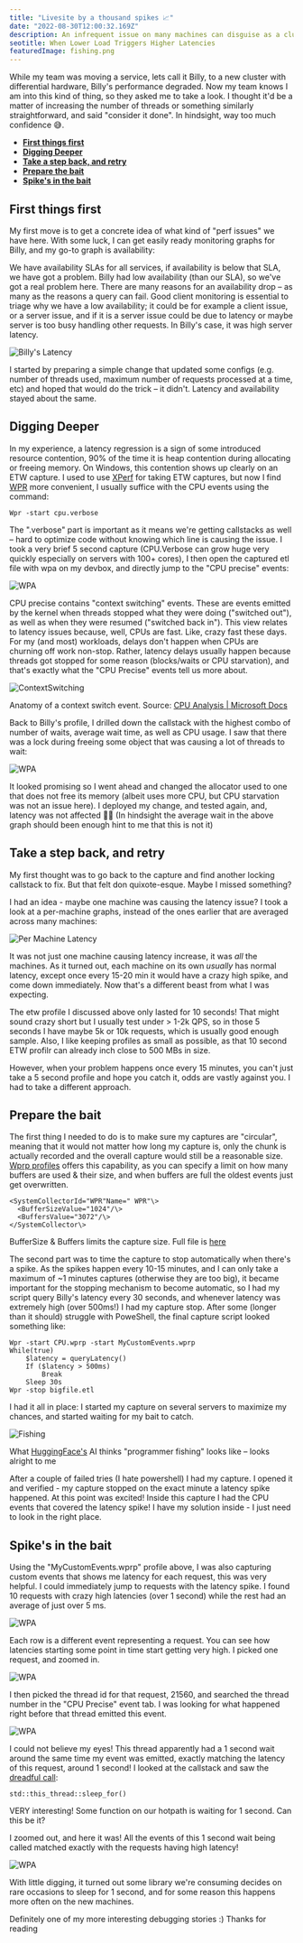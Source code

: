 ```yaml
---
title: "Livesite by a thousand spikes 📈"
date: "2022-08-30T12:00:32.169Z"
description: An infrequent issue on many machines can disguise as a cluster-wide issue.
seotitle: When Lower Load Triggers Higher Latencies
featuredImage: fishing.png
---
```


While my team was moving a service, lets call it Billy, to a new cluster with differential hardware, Billy's performance degraded. Now my team knows I am into this kind of thing, so they asked me to take a look. I thought it'd be a matter of increasing the number of threads or something similarly straightforward, and said "consider it done". In hindsight, way too much confidence 😅.

- [**First things first**](#first-things-first)
- [**Digging Deeper**](#digging-deeper)
- [**Take a step back, and retry**](#take-a-step-back-and-retry)
- [**Prepare the bait**](#prepare-the-bait)
- [**Spike's in the bait**](#spikes-in-the-bait)

## **First things first**

My first move is to get a concrete idea of what kind of "perf issues" we have here. With some luck, I can get easily ready monitoring graphs for Billy, and my go-to graph is availability:

We have availability SLAs for all services, if availability is below that SLA, we have got a problem. Billy had low availability (than our SLA), so we've got a real problem here. There are many reasons for an availability drop – as many as the reasons a query can fail. Good client monitoring is essential to triage why we have a low availability; it could be for example a client issue, or a server issue, and if it is a server issue could be due to latency or maybe server is too busy handling other requests. In Billy's case, it was high server latency.

![Billy's Latency](BillyLatency.png) 

I started by preparing a simple change that updated some configs (e.g. number of threads used, maximum number of requests processed at a time, etc) and hoped that would do the trick – it didn't. Latency and availability stayed about the same.

## **Digging Deeper**

In my experience, a latency regression is a sign of some introduced resource contention, 90% of the time it is heap contention during allocating or freeing memory. On Windows, this contention shows up clearly on an ETW capture. I used to use [XPerf]() for taking ETW captures, but now I find [WPR]() more convenient, I usually suffice with the CPU events using the command:

```
Wpr -start cpu.verbose
```

The ".verbose" part is important as it means we're getting callstacks as well – hard to optimize code without knowing which line is causing the issue. I took a very brief 5 second capture (CPU.Verbose can grow huge very quickly especially on servers with 100+ cores), I then open the captured etl file with wpa on my devbox, and directly jump to the "CPU precise" events:

![WPA](wpa1.png)

CPU precise contains "context switching" events. These are events emitted by the kernel when threads stopped what they were doing ("switched out"), as well as when they were resumed ("switched back in"). This view relates to latency issues because, well, CPUs are fast. Like, crazy fast these days. For my (and most) workloads, delays don't happen when CPUs are churning off work non-stop. Rather, latency delays usually happen because threads got stopped for some reason (blocks/waits or CPU starvation), and that's exactly what the "CPU Precise" events tell us more about.

![ContextSwitching](context_switch.jpg)

Anatomy of a context switch event. Source: [CPU Analysis | Microsoft Docs](https://docs.microsoft.com/en-us/windows-hardware/test/wpt/cpu-analysis)

Back to Billy's profile, I drilled down the callstack with the highest combo of number of waits, average wait time, as well as CPU usage. I saw that there was a lock during freeing some object that was causing a lot of threads to wait:

![WPA](wpa2.png)

It looked promising so I went ahead and changed the allocator used to one that does not free its memory (albeit uses more CPU, but CPU starvation was not an issue here). I deployed my change, and tested again, and, latency was not affected 🤷‍♂️ (In hindsight the average wait in the above graph should been enough hint to me that this is not it)

## **Take a step back, and retry**

My first thought was to go back to the capture and find another locking callstack to fix. But that felt don quixote-esque. Maybe I missed something?

I had an idea - maybe one machine was causing the latency issue? I took a look at a per-machine graphs, instead of the ones earlier that are averaged across many machines:

![Per Machine Latency](per_machine_latency.png)

It was not just one machine causing latency increase, it was _all_ the machines. As it turned out, each machine on its own _usually_ has normal latency, except once every 15-20 min it would have a crazy high spike, and come down immediately. Now that's a different beast from what I was expecting.

The etw profile I discussed above only lasted for 10 seconds! That might sound crazy short but I usually test under \> 1-2k QPS, so in those 5 seconds I have maybe 5k or 10k requests, which is usually good enough sample. Also, I like keeping profiles as small as possible, as that 10 second ETW profilr can already inch close to 500 MBs in size.

However, when your problem happens once every 15 minutes, you can't just take a 5 second profile and hope you catch it, odds are vastly against you. I had to take a different approach.

## **Prepare the bait**

The first thing I needed to do is to make sure my captures are "circular", meaning that it would not matter how long my capture is, only the chunk is actually recorded and the overall capture would still be a reasonable size. [Wprp profiles](https://docs.microsoft.com/en-us/windows-hardware/test/wpt/authoring-recording-profiles) offers this capability, as you can specify a limit on how many buffers are used & their size, and when buffers are full the oldest events just get overwritten.

```
<SystemCollectorId="WPR"Name=" WPR"\>
  <BufferSizeValue="1024"/\>
  <BuffersValue="3072"/\>
</SystemCollector\>
```

BufferSize & Buffers limits the capture size. Full file is [here](github)

The second part was to time the capture to stop automatically when there's a spike. As the spikes happen every 10-15 minutes, and I can only take a maximum of ~1 minutes captures (otherwise they are too big), it became important for the stopping mechanism to become automatic, so I had my script query Billy's latency every 30 seconds, and whenever latency was extremely high (over 500ms!) I had my capture stop. After some (longer than it should) struggle with PoweShell, the final capture script looked something like:

```
Wpr -start CPU.wprp -start MyCustomEvents.wprp
While(true)
    $latency = queryLatency()
    If ($latency > 500ms)
        Break
    Sleep 30s
Wpr -stop bigfile.etl
```

I had it all in place: I started my capture on several servers to maximize my chances, and started waiting for my bait to catch.

![Fishing](fishing.png)

What [HuggingFace's](https://huggingface.co/) AI thinks "programmer fishing" looks like – looks alright to me

After a couple of failed tries (I hate powershell) I had my capture. I opened it and verified - my capture stopped on the exact minute a latency spike happened. At this point was excited! Inside this capture I had the CPU events that covered the latency spike! I have my solution inside - I just need to look in the right place.

## **Spike's in the bait**

Using the "MyCustomEvents.wprp" profile above, I was also capturing custom events that shows me latency for each request, this was very helpful. I could immediately jump to requests with the latency spike. I found 10 requests with crazy high latencies (over 1 second) while the rest had an average of just over 5 ms.

![WPA](wpa3.png)

Each row is a different event representing a request. You can see how latencies starting some point in time start getting very high. I picked one request, and zoomed in.

![WPA](wpa4.png)

I then picked the thread id for that request, 21560, and searched the thread number in the "CPU Precise" event tab. I was looking for what happened right before that thread emitted this event.

![WPA](wpa5.png)

I could not believe my eyes! This thread apparently had a 1 second wait around the same time my event was emitted, exactly matching the latency of this request, around 1 second! I looked at the callstack and saw the [dreadful call](https://en.cppreference.com/w/cpp/thread/sleep_for):

```
std::this_thread::sleep_for()
```

VERY interesting! Some function on our hotpath is waiting for 1 second. Can this be it?

I zoomed out, and here it was! All the events of this 1 second wait being called matched exactly with the requests having high latency!

![WPA](wpa6.png)

With little digging, it turned out some library we're consuming decides on rare occasions to sleep for 1 second, and for some reason this happens more often on the new machines.

Definitely one of my more interesting debugging stories :) Thanks for reading
